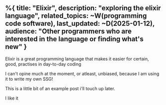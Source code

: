 %{
  title: "Elixir",
  description: "exploring the elixir language",
  related_topics: ~W(programming code software),
  last_updated: ~D(2025-01-12),
  audience: "Other programmers who are interested in the language or finding what's new"
}
---

Elixir is a great programming language that makes it easier for certain, good, practises in day-to-day coding

I can't opine much at the moment, or atleast, unbiased, because I am using it to write my own SSG!

This is a little bit of an example post i'll touch up later.

I like it 
